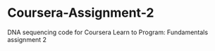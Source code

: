 # Coursera-Assignment-2
DNA sequencing code for Coursera Learn to Program: Fundamentals assignment 2
